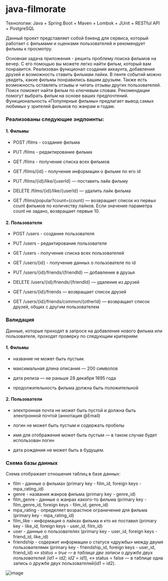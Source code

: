 # java-filmorate


Технологии: Java + Spring Boot + Maven + Lombok + JUnit + RESTful API + PostgreSQL


Данный проект представляет собой бэкенд для сервиса, который работает с фильмами и оценками пользователей и рекомендует фильмы к просмотру.

Основная задача приложения - решить проблему поиска фильмов на вечер. С его помощью вы можете легко найти фильм, который вам понравится. Реализован функционал создания аккаунта, добавления друзей и возможность ставить фильмам лайки. В ленте событий можно увидеть, какие фильмы понравились вашим друзьям. Также есть возможность оставлять отзывы и читать отзывы других пользователей. Поиск поможет найти фильм по ключевым словам. Рекомендации помогут выбрать фильм на основе ваших предпочтений. Функциональность «Популярные фильмы» предлагает вывод самых любимых у зрителей фильмов по жанрам и годам.

### Реализованы следующие эндпоинты:

#### 1. Фильмы
+ POST /films - создание фильма

+ PUT /films - редактирование фильма

+ GET /films - получение списка всех фильмов

+ GET /films/{id} - получение информации о фильме по его id

+ PUT /films/{id}/like/{userId} — поставить лайк фильму

+ DELETE /films/{id}/like/{userId} — удалить лайк фильма

+ GET /films/popular?count={count} — возвращает список из первых count фильмов по количеству лайков. Если значение параметра count не задано, возвращает первые 10.

#### 2. Пользователи

+ POST /users - создание пользователя

+ PUT /users - редактирование пользователя

+ GET /users - получение списка всех пользователей

+ GET /users/{id} - получение данных о пользователе по id

+ PUT /users/{id}/friends/{friendId} — добавление в друзья

+ DELETE /users/{id}/friends/{friendId} — удаление из друзей

+ GET /users/{id}/friends — возвращает список друзей

+ GET /users/{id}/friends/common/{otherId} — возвращает список друзей, общих с другим пользователем

### Валидация
Данные, которые приходят в запросе на добавление нового фильма или пользователя, проходят проверку по следующим критериям:

#### 1. Фильмы
 + название не может быть пустым.
 
 + максимальная длина описания — 200 символов
 
 + дата релиза — не раньше 28 декабря 1895 года
 
 + продолжительность фильма должна быть положительной

#### 2. Пользователи
 + электронная почта не может быть пустой и должна быть электронной почтой (аннотация @Email)
 
 + логин не может быть пустым и содержать пробелы
 
 + имя для отображения может быть пустым — в таком случае будет использован логин
 
 + дата рождения не может быть в будущем.

### Схема базы данных
Схема отображает отношения таблиц в базе данных:

+ film - данные о фильмах (primary key - film_id, foreign keys - mpa_rating_id)
+ genre - названия жанров фильма (primary key - genre_id)
+ film_genre - данные о жанрах какого-то фильма (primary key - film_genre_id, foreign keys - film_id, genre_id)
+ mpa_rating - определяет возрастное ограничение для фильма (primary key - mpa_rating_id)
+ film_like - информация о лайках фильма и кто их поставил (primary key - like_id, foreign keys - user_id, film_id)
+ user - данные о пользователях (primary key - user_id, foreign keys - friend_id, like_id)
+ friendship - содержит информации о статусе «дружбы» между двумя пользователями (primary key - friendship_id, foreign keys - user_id, friend_id)
«*»  status = true — в таблице две записи о дружбе двух пользователей (id1 = id2; id2 = id1),
«*»  status = false — в таблице одна запись о дружбе двух пользователей(id1 = id2).

![image](https://user-images.githubusercontent.com/118910569/235626817-6cd3bfc8-4d72-4ac7-bdf9-8d88be4eb96a.png)

